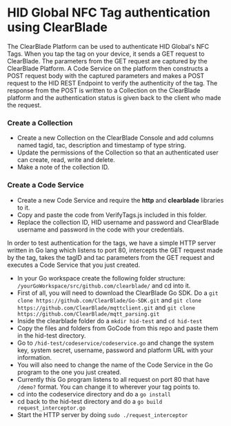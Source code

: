 # HID Global NFC Tag authentication using ClearBlade

The ClearBlade Platform can be used to authenticate HID Global's NFC Tags. When you tap the tag on your device, it sends a GET request to ClearBlade. The parameters from the GET request are captured by the ClearBlade Platform. A Code Service on the platform then constructs a POST request body with the captured parameters and makes a POST request to the HID REST Endpoint to verify the authenticity of the tag. The response from the POST is written to a Collection on the ClearBlade platform and the authentication status is given back to the client who made the request.

### Create a Collection
- Create a new Collection on the ClearBlade Console and add columns named tagid, tac, description and timestamp of type string.
- Update the permissions of the Collection so that an authenticated user can create, read, write and delete.
- Make a note of the collection ID.

### Create a Code Service
- Create a new Code Service and require the **http** and **clearblade** libraries to it.
- Copy and paste the code from VerifyTags.js included in this folder.
- Replace the collection ID, HID username and password and ClearBlade username and password in the code with your credentials.

In order to test authentication for the tags, we have a simple HTTP server written in Go lang which listens to port 80, intercepts the GET request made by the tag, takes the tagID and tac parameters from the GET request and executes a Code Service that you just created.

- In your Go workspace create the following folder structure: ```/yourGoWorkspace/src/github.com/clearblade/``` and cd into it.
- First of all, you will need to download the ClearBlade Go SDK. Do a ```git clone https://github.com/ClearBlade/Go-SDK.git``` and ```git clone https://github.com/ClearBlade/mqttclient.git``` and ```git clone https://github.com/ClearBlade/mqtt_parsing.git```
- Inside the clearblade folder do a ```mkdir hid-test``` and ```cd hid-test```
- Copy the files and folders from GoCode from this repo and paste them in the hid-test directory.
- Go to ```/hid-test/codeservice/codeservice.go``` and change the system key, system secret, username, password and platform URL with your information.
- You will also need to change the name of the Code Service in the Go program to the one you just created.
- Currently this Go program listens to all request on port 80 that have ```/demo?``` format. You can change it to wherever your tag points to.
- cd into the codeservice directory and do a ```go install```
- cd back to the hid-test directory and do a ```go build request_interceptor.go```
- Start the HTTP server by doing ```sudo ./request_interceptor```
